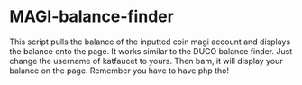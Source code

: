 # MAGI-balance-finder
This script pulls the balance of the inputted coin magi account and displays the balance onto the page. It works similar to the DUCO balance finder. Just change the username of katfaucet to yours. Then bam, it will display your balance on the page. Remember you have to have php tho!
